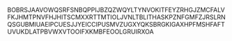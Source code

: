 BOBRSJAAVOWQSRFSNBQPPIJBZQZWQYLTYNVOKITFEYZRHGJZMCFALVFKJHMTPNVFHJHITSCMXXRTTMTIOLJVNLTBLITHASKPZNFGMFZJRSLRNQSGUBMIUAEIPCUESJJYEICCIPUSMVZUGXYQKSBRGKIGAXHPFMSHFAFTUVUKDLATPBVWXVTOOIFXKMBFEOOLGRUIRXOA